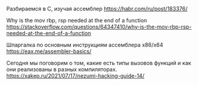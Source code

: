 
Разбираемся в С, изучая ассемблер
https://habr.com/ru/post/183376/

Why is the mov rbp, rsp needed at the end of a function
https://stackoverflow.com/questions/64347410/why-is-the-mov-rbp-rsp-needed-at-the-end-of-a-function

Шпаргалка по основным инструкциям ассемблера x86/x64
https://eax.me/assembler-basics/

Се­год­ня мы погово­рим о том, какие есть типы вызовов фун­кций и как они реали­зова­ны в раз­ных ком­пилято­рах.
https://xakep.ru/2021/07/17/nezumi-hacking-guide-14/
